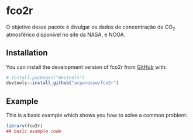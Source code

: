 
<!-- README.md is generated from README.Rmd. Please edit that file -->

# fco2r

<!-- badges: start -->
<!-- badges: end -->

O objetivo desse pacote é divulgar os dados de concentração de
CO<sub>2</sub> atmosférico disponível no site da NASA, e NOOA.

## Installation

You can install the development version of fco2r from
[GitHub](https://github.com/) with:

``` r
# install.packages("devtools")
devtools::install_github("arpanosso/fco2r")
```

## Example

This is a basic example which shows you how to solve a common problem:

``` r
library(fco2r)
## basic example code
```
